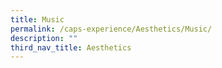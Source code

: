 ```yaml
---
title: Music
permalink: /caps-experience/Aesthetics/Music/
description: ""
third_nav_title: Aesthetics
---
```

